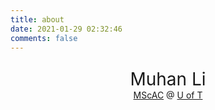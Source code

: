 ```yaml
---
title: about
date: 2021-01-29 02:32:46
comments: false
---
```


<style type="text/css">
    @media screen and (min-width: 560px) {
        #info {
            text-align: center;
            margin-top: 5%;
            padding: 0 25%;
        }
    }
</style>

<section id="info">
    <div style="cursor: default; font-size: 200%;">Muhan Li</div>
    <div style="cursor: default;">
    <a style="border: none;" href="https://mscac.utoronto.ca/">MScAC</a>
    @
    <a style="border: none;" href="https://www.utoronto.ca/">U of T</a>
    </div>
</section>

<section id="meet" style="margin-bottom: 2%; margin-top: 88px;">
<!-- Calendly inline widget begin -->
<div class="calendly-inline-widget" data-url="https://meet.muhan.li?source=blog&primary_color=212529&hide_gdpr_banner=1" style="min-width: 320px; min-height: 888px;"></div>
<script type="text/javascript" src="https://assets.calendly.com/assets/external/widget.js" async></script>
<!-- Calendly inline widget end -->
</section>
